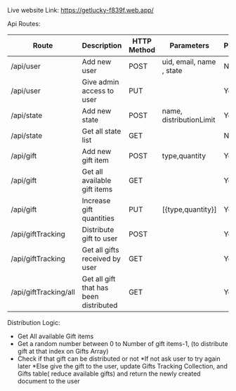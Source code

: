 Live website Link: https://getlucky-f839f.web.app/

Api Routes:


| Route | Description | HTTP Method | Parameters | Protected |
|---|---|---|---|---|
| /api/user | Add new user | POST | uid, email, name , state | No |
| /api/user | Give admin access to user | PUT | |Yes|
| /api/state | Add new state | POST | name, distributionLimit |Yes |
| /api/state | Get all state list | GET | |No |
| /api/gift | Add new gift item | POST |type,quantity |Yes|
| /api/gift |Get all available gift items | GET | |Yes|
| /api/gift | Increase gift quantities | PUT | [{type,quantity}]|Yes|
| /api/giftTracking | Distribute gift to user | POST | |Yes|
| /api/giftTracking | Get all gifts received by user | GET | |Yes|
| /api/giftTracking/all | Get all gift that has been distributed | GET | |Yes|

Distribution Logic: 
  * Get All available Gift items
  * Get a random number between 0 to Number of gift items-1, (to distribute gift at that index on Gifts Array)
  * Check if that gift can be distributed or not
     *If not ask user to try again later
     *Else give the gift to the user, update Gifts Tracking Collection, and Gifts table( reduce available gifts) and return the newly created document to the user
